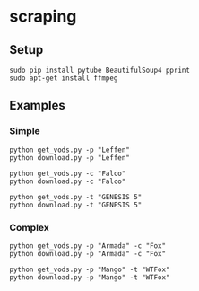 # scraping

## Setup

```
sudo pip install pytube BeautifulSoup4 pprint
sudo apt-get install ffmpeg
```

## Examples

### Simple
```
python get_vods.py -p "Leffen"
python download.py -p "Leffen"

python get_vods.py -c "Falco"
python download.py -c "Falco"

python get_vods.py -t "GENESIS 5"
python download.py -t "GENESIS 5"
```

### Complex
```
python get_vods.py -p "Armada" -c "Fox"
python download.py -p "Armada" -c "Fox"

python get_vods.py -p "Mango" -t "WTFox"
python download.py -p "Mango" -t "WTFox"
```


